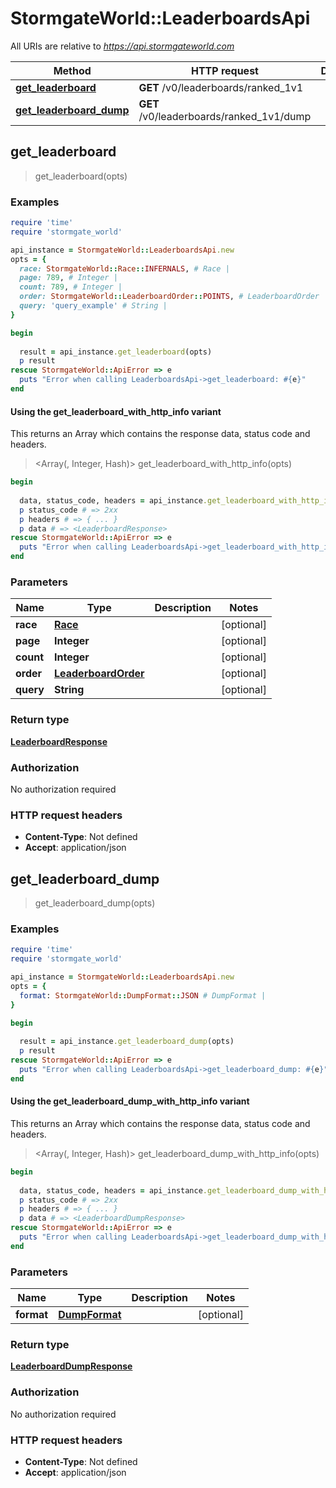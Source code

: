 # StormgateWorld::LeaderboardsApi

All URIs are relative to *https://api.stormgateworld.com*

| Method | HTTP request | Description |
| ------ | ------------ | ----------- |
| [**get_leaderboard**](LeaderboardsApi.md#get_leaderboard) | **GET** /v0/leaderboards/ranked_1v1 |  |
| [**get_leaderboard_dump**](LeaderboardsApi.md#get_leaderboard_dump) | **GET** /v0/leaderboards/ranked_1v1/dump |  |


## get_leaderboard

> <LeaderboardResponse> get_leaderboard(opts)



### Examples

```ruby
require 'time'
require 'stormgate_world'

api_instance = StormgateWorld::LeaderboardsApi.new
opts = {
  race: StormgateWorld::Race::INFERNALS, # Race | 
  page: 789, # Integer | 
  count: 789, # Integer | 
  order: StormgateWorld::LeaderboardOrder::POINTS, # LeaderboardOrder | 
  query: 'query_example' # String | 
}

begin
  
  result = api_instance.get_leaderboard(opts)
  p result
rescue StormgateWorld::ApiError => e
  puts "Error when calling LeaderboardsApi->get_leaderboard: #{e}"
end
```

#### Using the get_leaderboard_with_http_info variant

This returns an Array which contains the response data, status code and headers.

> <Array(<LeaderboardResponse>, Integer, Hash)> get_leaderboard_with_http_info(opts)

```ruby
begin
  
  data, status_code, headers = api_instance.get_leaderboard_with_http_info(opts)
  p status_code # => 2xx
  p headers # => { ... }
  p data # => <LeaderboardResponse>
rescue StormgateWorld::ApiError => e
  puts "Error when calling LeaderboardsApi->get_leaderboard_with_http_info: #{e}"
end
```

### Parameters

| Name | Type | Description | Notes |
| ---- | ---- | ----------- | ----- |
| **race** | [**Race**](.md) |  | [optional] |
| **page** | **Integer** |  | [optional] |
| **count** | **Integer** |  | [optional] |
| **order** | [**LeaderboardOrder**](.md) |  | [optional] |
| **query** | **String** |  | [optional] |

### Return type

[**LeaderboardResponse**](LeaderboardResponse.md)

### Authorization

No authorization required

### HTTP request headers

- **Content-Type**: Not defined
- **Accept**: application/json


## get_leaderboard_dump

> <LeaderboardDumpResponse> get_leaderboard_dump(opts)



### Examples

```ruby
require 'time'
require 'stormgate_world'

api_instance = StormgateWorld::LeaderboardsApi.new
opts = {
  format: StormgateWorld::DumpFormat::JSON # DumpFormat | 
}

begin
  
  result = api_instance.get_leaderboard_dump(opts)
  p result
rescue StormgateWorld::ApiError => e
  puts "Error when calling LeaderboardsApi->get_leaderboard_dump: #{e}"
end
```

#### Using the get_leaderboard_dump_with_http_info variant

This returns an Array which contains the response data, status code and headers.

> <Array(<LeaderboardDumpResponse>, Integer, Hash)> get_leaderboard_dump_with_http_info(opts)

```ruby
begin
  
  data, status_code, headers = api_instance.get_leaderboard_dump_with_http_info(opts)
  p status_code # => 2xx
  p headers # => { ... }
  p data # => <LeaderboardDumpResponse>
rescue StormgateWorld::ApiError => e
  puts "Error when calling LeaderboardsApi->get_leaderboard_dump_with_http_info: #{e}"
end
```

### Parameters

| Name | Type | Description | Notes |
| ---- | ---- | ----------- | ----- |
| **format** | [**DumpFormat**](.md) |  | [optional] |

### Return type

[**LeaderboardDumpResponse**](LeaderboardDumpResponse.md)

### Authorization

No authorization required

### HTTP request headers

- **Content-Type**: Not defined
- **Accept**: application/json

